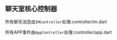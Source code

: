 ## 聊天室核心控制器

所有聊天消息由`IMController`处理:controller/im.dart

所有APP事件由`AppController`处理:controller/app.dart